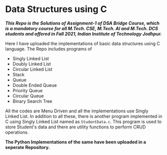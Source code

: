 # Data Structures using C
***This Repo is the Solutions of Assignment-1 of DSA Bridge Course, which is a mandatory course for all M.Tech. CSE, M.Tech. AI and M.Tech. DCS students and offered in Fall 2021, Indian Institute of Technology Jodhpur.***

Here I have uploaded the implementations of basic data structures using C language. The Repo includes programs of
- Singly Linked List
- Doubly Linked List
- Circular Linked List
- Stack
- Queue
- Double Ended Queue
- Priority Queue
- Circular Queue
- Binary Search Tree

All the codes are Menu Driven and all the implementations use Singly Linked List. In addition to all these, there is another program implemented in C using Singly Linked List named as ```StudentData.c```. This program is used to store Student's data and there are utility functions to perform CRUD operations.

**The Python Implementations of the same have been uploaded in a seperate Repository.**
